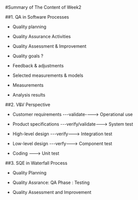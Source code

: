 #Summary of The Content of Week2


##1. QA in Software Processes

- Quality planning 

- Quality Assurance Activities

- Quality Assessment & Improvement

- Quality goals ?

- Feedback & adjustments

- Selected measurements & models

- Measurements

- Analysis results



##2. V&V Perspective

- Customer requirements ---validate----> Operational use

- Product specifications ---verify/validate---> System test

- High-level design ---verify---> Integration test

- Low-level design ---verfy---> Component test

- Coding ---> Unit test

##3. SQE in Waterfall Process

- Quality Planning

- Quality Assrance: QA Phase : Testing

- Quality Assessment and Improvement





